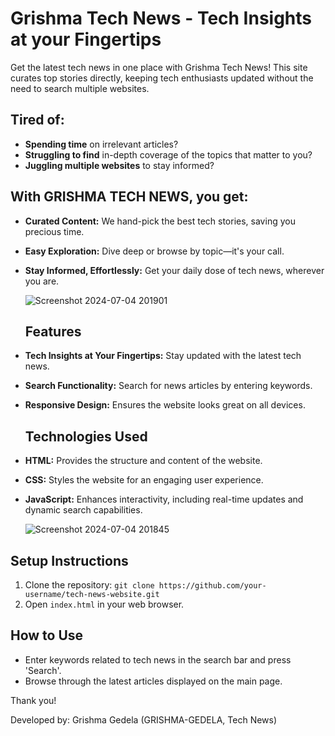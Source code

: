 # Grishma Tech News - Tech Insights at your Fingertips

Get the latest tech news in one place with Grishma Tech News! This site curates top stories directly, keeping tech enthusiasts updated without the need to search multiple websites.

## Tired of:

- **Spending time** on irrelevant articles?
- **Struggling to find** in-depth coverage of the topics that matter to you?
- **Juggling multiple websites** to stay informed?

## With **GRISHMA TECH NEWS**, you get:

- **Curated Content:** We hand-pick the best tech stories, saving you precious time.
- **Easy Exploration:** Dive deep or browse by topic—it's your call.
- **Stay Informed, Effortlessly:** Get your daily dose of tech news, wherever you are.



  ![Screenshot 2024-07-04 201901](https://github.com/grishma-gedela/Tech-News/assets/156117966/217d4d9d-eea6-4d8d-b269-910109c877e6)

  ## Features

- **Tech Insights at Your Fingertips:** Stay updated with the latest tech news.
- **Search Functionality:** Search for news articles by entering keywords.
- **Responsive Design:** Ensures the website looks great on all devices.

  ## Technologies Used

- **HTML:** Provides the structure and content of the website.
- **CSS:** Styles the website for an engaging user experience.
- **JavaScript:** Enhances interactivity, including real-time updates and dynamic search capabilities.


  ![Screenshot 2024-07-04 201845](https://github.com/grishma-gedela/Tech-News/assets/156117966/de426a8d-2ec4-4c27-b851-4ec07d9f24a2)

## Setup Instructions

1. Clone the repository: `git clone https://github.com/your-username/tech-news-website.git`
2. Open `index.html` in your web browser.

## How to Use

- Enter keywords related to tech news in the search bar and press 'Search'.
- Browse through the latest articles displayed on the main page.

Thank you!

Developed by: Grishma Gedela (GRISHMA-GEDELA, Tech News)




